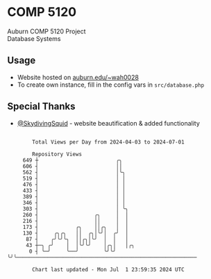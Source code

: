 # COMP 5120
Auburn COMP 5120 Project  
Database Systems

## Usage
- Website hosted on [auburn.edu/~wah0028](https://webhome.auburn.edu/~wah0028/)
- To create own instance, fill in the config vars in `src/database.php`

## Special Thanks
- [@SkydivingSquid](https://github.com/SkydivingSquid) - website beautification & added functionality

```

        Total Views per Day from 2024-04-03 to 2024-07-01

        Repository Views
     649 ┼                         ╭╮
     606 ┤                         ││
     562 ┤                         │╰╮
     519 ┤                         │ │
     476 ┤                         │ │
     433 ┤                         │ │
     389 ┤                         │ │
     346 ┤                         │ │
     303 ┤                         │ ╰╮
     260 ┤                  ╭╮     │  │
     216 ┤                  ││     │  │
     173 ┤            ╭╮    ││╭╮   │  │
     130 ┤     ╭╮╭╮   ││  ╭╮│╰╯│  ╭╯  │
      87 ┤    ╭╯╰╯╰╮  ││╭╮│╰╯  │  │   │
      43 ┼─╮ ╭╯    │  │╰╯╰╯    │╭╮│   │╭╮
       0 ┤ ╰─╯     ╰──╯        ╰╯╰╯   ╰╯╰──────────────────────────────────────────────────────────

        Chart last updated - Mon Jul  1 23:59:35 2024 UTC
        
```

